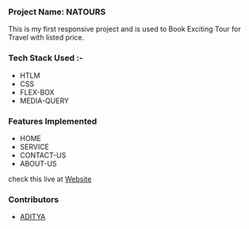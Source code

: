 <h3>Project Name: NATOURS</h3>
<p>This is my first responsive project and is used to Book Exciting Tour for Travel with listed price.</p>
 
<h3>Tech Stack Used :-</h3>
<ul>
<li>HTLM</li>
<li>CSS</li>
<li>FLEX-BOX</li>
<li>MEDIA-QUERY</li>
</ul>

<h3>Features Implemented</h3>
<ul>
<li>HOME</li>
<li>SERVICE</li>
<li>CONTACT-US</li>
<li>ABOUT-US</li>
</ul>

 <p>check this live at <a href = "natours-aditya-website.netlify.app">Website</a> </p>
 <h3>Contributors</h3>
 <ul>
 <li><a href = "https://github.com/adityathor007/natours">ADITYA</a> </li>
 </ul>
